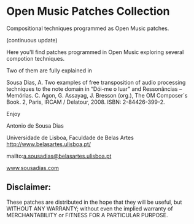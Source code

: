 # Open Music Patches Collection
Compositional techniques programmed as Open Music patches.

(continuous update)

Here you'll find patches programmed in Open Music exploring several compotion techniques.

Two of them are fully explained in

Sousa Dias, A. Two examples of free transposition of audio processing techniques to the note domain in “Dói-me o luar” and Ressonâncias – Memórias. C. Agon, G. Assayag, J. Bresson (org.), The OM Composer´s Book. 2, Paris, IRCAM / Delatour, 2008.
ISBN: 2-84426-399-2.

Enjoy


Antonio de Sousa Dias

Universidade de Lisboa, Faculdade de Belas Artes http://www.belasartes.ulisboa.pt/

mailto:a.sousadias@belasartes.ulisboa.pt

www.sousadias.com

## Disclaimer:
These patches are distributed in the hope that they will be useful, but WITHOUT ANY WARRANTY; without even the implied warranty of MERCHANTABILITY or FITNESS FOR A PARTICULAR PURPOSE.

